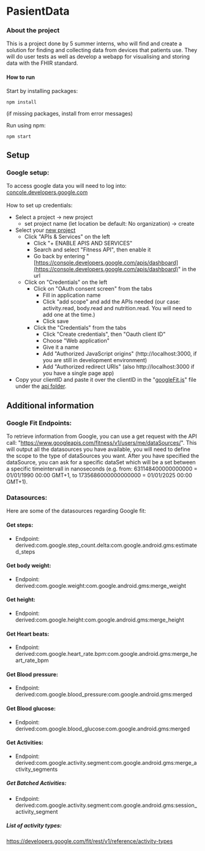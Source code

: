 # PasientData

### About the project
This is a project done by 5 summer interns, who will find and create a solution for finding and collecting data from devices that patients use. They will do user tests as well as develop a webapp for visualising and storing data with the FHIR standard. 


#### How to run
Start by installing packages: 
```
npm install
```
(if missing packages, install from error messages)

Run using npm: 
```
npm start
```

## Setup
### Google setup:
To access google data you will need to log into: [concole.developers.google.com](https://console.developers.google.com/) <br/>
<br/>
How to set up credentials:
* Select a project -> new project
    * set project name (let location be default: No organization) -> create
* Select your [new project](https://console.developers.google.com/projectcreate?previousPage=%2Fapis%2Fdashboard%3Fproject%3Dehelse-247812&folder=&organizationId=0)
    * Click "APIs & Services" on the left
        * Click "+ ENABLE APIS AND SERVICES"
        * Search and select "Fitness API", then enable it
        * Go back by entering "[https://console.developers.google.com/apis/dashboard](https://console.developers.google.com/apis/dashboard)" in the url
    * Click on "Credentials" on the left
        * Click on "OAuth consent screen" from the tabs
            * Fill in application name
            * Click "add scope" and add the APIs needed (our case: activity.read, body.read and nutrition.read. You will need to add one at the time.)
            * Click save
        * Click the "Credentials" from the tabs 
            * Click "Create credentials", then "Oauth client ID"
            * Choose "Web application"
            * Give it a name
            * Add "Authorized JavaScript origins" (http://localhost:3000, if you are still in development environment)
            * Add "Authorized redirect URIs" (also	http://localhost:3000 if you have a single page app)
* Copy your clientID and paste it over the clientID in the "[googleFit.js](https://github.com/helsenorgelab/pasientdata/blob/master/WEB/src/api/googleFit.js)" file under the [api folder](https://github.com/helsenorgelab/pasientdata/tree/master/WEB/src/api).


## Additional information

### Google Fit Endpoints:
To retrieve information from Google, you can use a get request with the API call: "https://www.googleapis.com/fitness/v1/users/me/dataSources/". This will output all the datasources you have available, you will need to define the scope to the type of dataSources you want. After you have specified the dataSource, you can ask for a specific dataSet which will be a set between a specific timeintervall in nanoseconds (e.g. from: 631148400000000000 = 01/01/1990 00:00 GMT+1, to 1735686000000000000 = 01/01/2025 00:00 GMT+1).

### Datasources:
Here are some of the datasources regarding Google fit:

#### Get steps:
- Endpoint: derived:com.google.step_count.delta:com.google.android.gms:estimated_steps

#### Get body weight:
- Endpoint: derived:com.google.weight:com.google.android.gms:merge_weight

#### Get height:
- Endpoint: derived:com.google.height:com.google.android.gms:merge_height

#### Get Heart beats:
- Endpoint: derived:com.google.heart_rate.bpm:com.google.android.gms:merge_heart_rate_bpm

#### Get Blood pressure:
- Endpoint: derived:com.google.blood_pressure:com.google.android.gms:merged

#### Get Blood glucose:
- Endpoint: derived:com.google.blood_glucose:com.google.android.gms:merged

#### Get Activities:
- Endpoint: derived:com.google.activity.segment:com.google.android.gms:merge_activity_segments

##### Get Batched Activities:
- Endpoint: derived:com.google.activity.segment:com.google.android.gms:session_activity_segment

##### List of activity types:
https://developers.google.com/fit/rest/v1/reference/activity-types
